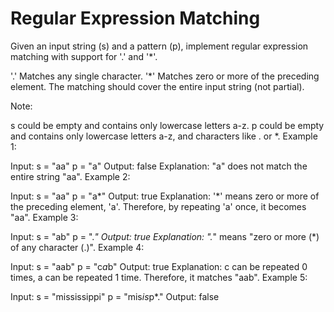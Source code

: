 # Regular Expression Matching

Given an input string (s) and a pattern (p), implement regular expression matching with support for '.' and '*'.

'.' Matches any single character.
'*' Matches zero or more of the preceding element.
The matching should cover the entire input string (not partial).

Note:

s could be empty and contains only lowercase letters a-z.
p could be empty and contains only lowercase letters a-z, and characters like . or *.
Example 1:

Input:
s = "aa"
p = "a"
Output: false
Explanation: "a" does not match the entire string "aa".
Example 2:

Input:
s = "aa"
p = "a*"
Output: true
Explanation: '*' means zero or more of the preceding element, 'a'. Therefore, by repeating 'a' once, it becomes "aa".
Example 3:

Input:
s = "ab"
p = ".*"
Output: true
Explanation: ".*" means "zero or more (*) of any character (.)".
Example 4:

Input:
s = "aab"
p = "c*a*b"
Output: true
Explanation: c can be repeated 0 times, a can be repeated 1 time. Therefore, it matches "aab".
Example 5:

Input:
s = "mississippi"
p = "mis*is*p*."
Output: false